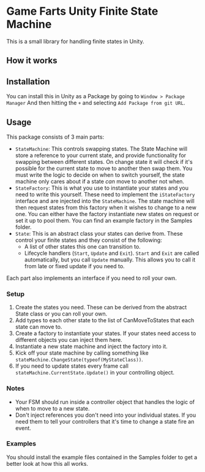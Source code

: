 # Game Farts Unity Finite State Machine

This is a small library for handling finite states in Unity.

## How it works

## Installation
You can install this in Unity as a Package by going to `Window > Package Manager` And then hitting the `+` and selecting `Add Package from git URL`. 

## Usage
This package consists of 3 main parts:

* `StateMachine`: This controls swapping states. The State Machine will store a reference to your current state, and provide functionality for swapping between different states. On change state it will check if it's possible for the current state to move to another then swap them. You must write the logic to decide on when to switch yourself, the state machine only cares about if a state _can_ move to another not when.
* `StateFactory`: This is what you use to instantiate your states and you need to write this yourself. These need to implement the `iStateFactory` interface and are injected into the `StateMachine`. The state machine will then request states from this factory when it wishes to change to a new one. You can either have the factory instantiate new states on request or set it up to pool them. You can find an example factory in the Samples folder.
* `State`: This is an abstract class your states can derive from. These control your finite states and they consist of the following:
    * A list of other states this one can transition to.
    * Lifecycle handlers (`Start`, `Update` and `Exit`). `Start` and `Exit` are called automatically, but you call `Update` manually. This allows you to call it from late or fixed update if you need to.

Each part also implements an interface if you need to roll your own.

### Setup
1. Create the states you need. These can be derived from the abstract State class or you can roll your own.
2. Add types to each other state to the list of CanMoveToStates that each state can move to. 
3. Create a factory to instantiate your states. If your states need access to different objects you can inject them here.
4. Instantiate a new state machine and inject the factory into it.
5. Kick off your state machine by calling something like `stateMachine.ChangeState(typeof(MyStateClass))`.
6. If you need to update states every frame call `stateMachine.CurrentState.Update()` in your controlling object.

### Notes
* Your FSM should run inside a controller object that handles the logic of when to move to a new state.
* Don't inject references you don't need into your individual states. If you need them to tell your controllers that it's time to change a state fire an event.

### Examples
You should install the example files contained in the Samples folder to get a better look at how this all works. 
